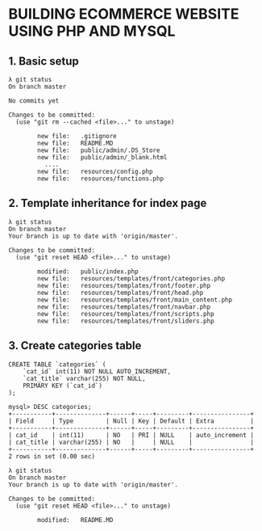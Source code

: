 # BUILDING ECOMMERCE WEBSITE USING PHP AND MYSQL

## 1. Basic setup

	λ git status
	On branch master

	No commits yet

	Changes to be committed:
	  (use "git rm --cached <file>..." to unstage)

	        new file:   .gitignore
	        new file:   README.MD
	        new file:   public/admin/.DS_Store
	        new file:   public/admin/_blank.html
	 		  ....	
	        new file:   resources/config.php
	        new file:   resources/functions.php

## 2. Template inheritance for index page

	λ git status
	On branch master
	Your branch is up to date with 'origin/master'.

	Changes to be committed:
	  (use "git reset HEAD <file>..." to unstage)

	        modified:   public/index.php
	        new file:   resources/templates/front/categories.php
	        new file:   resources/templates/front/footer.php
	        new file:   resources/templates/front/head.php
	        new file:   resources/templates/front/main_content.php
	        new file:   resources/templates/front/navbar.php
	        new file:   resources/templates/front/scripts.php
	        new file:   resources/templates/front/sliders.php

## 3. Create categories table

	CREATE TABLE `categories` (
		`cat_id` int(11) NOT NULL AUTO_INCREMENT,
		`cat_title` varchar(255) NOT NULL,
		PRIMARY KEY (`cat_id`)
	);

	mysql> DESC categories;
	+-----------+--------------+------+-----+---------+----------------+
	| Field     | Type         | Null | Key | Default | Extra          |
	+-----------+--------------+------+-----+---------+----------------+
	| cat_id    | int(11)      | NO   | PRI | NULL    | auto_increment |
	| cat_title | varchar(255) | NO   |     | NULL    |                |
	+-----------+--------------+------+-----+---------+----------------+
	2 rows in set (0.00 sec)

	λ git status
	On branch master
	Your branch is up to date with 'origin/master'.

	Changes to be committed:
	  (use "git reset HEAD <file>..." to unstage)

	        modified:   README.MD